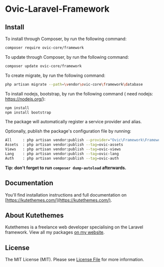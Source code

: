 # Ovic-Laravel-Framework

## Install

To install through Composer, by run the following command:

``` bash
composer require ovic-core/framework
```

To update through Composer, by run the following command:

``` bash
composer update ovic-core/framework
```

To create migrate, by run the following command:

``` bash
php artisan migrate --path=\vendor\ovic-core\framework\database
```

To install nodejs, bootstrap, by run the following command ( need nodejs: https://nodejs.org/):

``` bash
npm install
npm install bootstrap
```

The package will automatically register a service provider and alias.

Optionally, publish the package's configuration file by running:

``` bash
All     : php artisan vendor:publish --provider="Ovic\Framework\FrameworkServiceProvider"
Assets  : php artisan vendor:publish --tag=ovic-assets
Views   : php artisan vendor:publish --tag=ovic-views
Lang    : php artisan vendor:publish --tag=ovic-lang
Auth    : php artisan vendor:publish --tag=ovic-auth
```

**Tip: don't forget to run `composer dump-autoload` afterwards.**

## Documentation

You'll find installation instructions and full documentation on [https://kutethemes.com/](https://kutethemes.com/).

## About Kutethemes

Kutethemes is a freelance web developer specialising on the Laravel framework. View all my packages [on my website](https://kutethemes.com/).


## License

The MIT License (MIT). Please see [License File](LICENSE.md) for more information.
